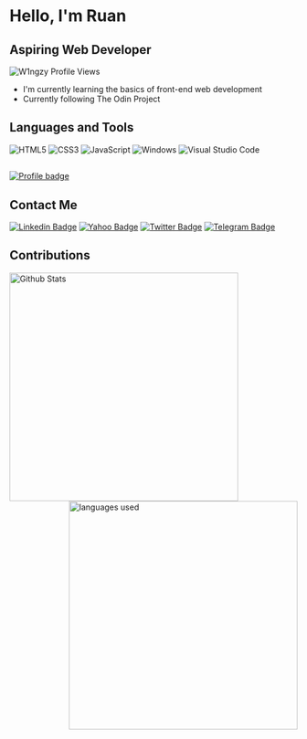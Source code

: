 # Hello, I'm Ruan
## Aspiring Web Developer

<img src="https://komarev.com/ghpvc/?username=W1ngzy" alt="W1ngzy Profile Views" />

- I'm currently learning the basics of front-end  web development
- Currently following The Odin Project

## Languages and Tools
  
  ![HTML5](https://img.shields.io/badge/-HTML5-%23E44D27?style=flat-square&logo=html5&logoColor=ffffff)
  ![CSS3](https://img.shields.io/badge/-CSS3-%231572B6?style=flat-square&logo=css3)
  ![JavaScript](https://img.shields.io/badge/-JavaScript-%23F7DF1C?style=flat-square&logo=javascript&logoColor=000000&labelColor=%23F7DF1C&color=%23FFCE5A)
  ![Windows](http://img.shields.io/badge/-Windows-0078D6?style=flat-square&logo=windows&logoColor=ffffff)
  ![Visual Studio Code](https://img.shields.io/badge/-visual%20studio%20code-05122A?style=flat-square&logo=visual-studio-code&logoColor=007ACC)

##
  [![Profile badge](https://www.codewars.com/users/W1ngzy/badges/large)](https://www.codewars.com/users/W1ngzy)

## Contact Me
  [![Linkedin Badge](https://img.shields.io/badge/-LinkedIn-blue?style=flat-square&logo=Linkedin&logoColor=white&link=)](https://www.linkedin.com/in/w1ngzy/)
  [![Yahoo Badge](https://img.shields.io/badge/-Yahoo-c14438?style=flat-square&logo=Yahoo&logoColor=white&link=mailto:yahoo.com)](mailto:ruancronje@yahoo.com)
  [![Twitter Badge](https://img.shields.io/badge/-Twitter-blue?style=flat-square&logo=Twitter&logoColor=white&link=)](https://twitter.com/W1ngzy)
  [![Telegram Badge](https://img.shields.io/badge/Telegram-0088cc?style=flat&logo=telegram&logoColor=white&link=)](https://t.me/w1ngzy)

## Contributions
  <img align="left" width="400" alt="Github Stats" src="https://github-readme-stats.vercel.app/api?username=W1ngzy&show_icons=true&bg_color=00000000">
  <img align="right" width="400" alt="languages used" src="https://github-readme-stats.vercel.app/api/top-langs/?username=w1ngzy&show_icons=true&bg_color=00000000&layout=compact">
